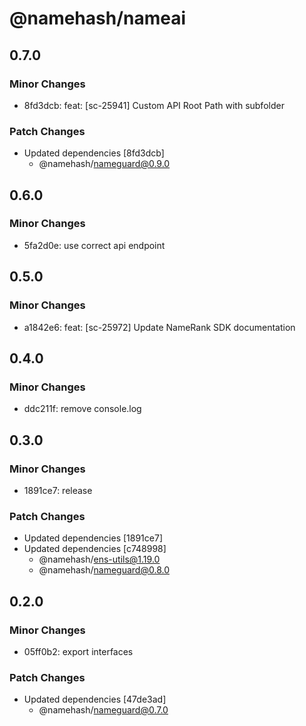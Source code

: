 # @namehash/nameai

## 0.7.0

### Minor Changes

- 8fd3dcb: feat: [sc-25941] Custom API Root Path with subfolder

### Patch Changes

- Updated dependencies [8fd3dcb]
  - @namehash/nameguard@0.9.0

## 0.6.0

### Minor Changes

- 5fa2d0e: use correct api endpoint

## 0.5.0

### Minor Changes

- a1842e6: feat: [sc-25972] Update NameRank SDK documentation

## 0.4.0

### Minor Changes

- ddc211f: remove console.log

## 0.3.0

### Minor Changes

- 1891ce7: release

### Patch Changes

- Updated dependencies [1891ce7]
- Updated dependencies [c748998]
  - @namehash/ens-utils@1.19.0
  - @namehash/nameguard@0.8.0

## 0.2.0

### Minor Changes

- 05ff0b2: export interfaces

### Patch Changes

- Updated dependencies [47de3ad]
  - @namehash/nameguard@0.7.0
